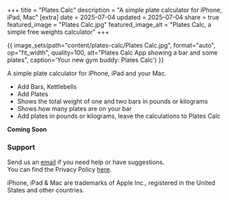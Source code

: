 +++
title = "Plates Calc"
description = "A simple plate calculator for iPhone, iPad, Mac"
[extra]
date = 2025-07-04
updated = 2025-07-04
share = true
featured_image = "Plates Calc.jpg"
featured_image_alt = "Plates Calc, a simple free weights calculator"
+++


{{ image_sets(path="content/plates-calc/Plates Calc.jpg", format="auto", op="fit_width", quality=100, alt="Plates Calc App showing a bar and some plates", caption='Your new gym buddy: Plates Calc') }}

A simple plate calculator for iPhone, iPad and your Mac.
- Add Bars, Kettlebells
- Add Plates
- Shows the total weight of one and two bars in pounds or kilograms
- Shows how many plates are on your bar
- Add plates in pounds or kilograms, leave the calculations to Plates Calc

**Coming Soon**

### Support  
Send us an [email](mailto:hi@project7III.com) if you need help or have suggestions.  
You can find the Privacy Policy [here](/plates-calc/privacy-policy).

<div class="footnote-definition"><p>iPhone, iPad & Mac are trademarks of Apple Inc., registered in the United States and other countries.</p></div>